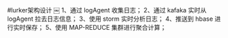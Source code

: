 #lurker架构设计
￼
1、通过 logAgent 收集日志；
2、通过 kafaka 实时从 logAgent 拉去日志信息；
3、使用 storm 实时分析日志；
4、推送到 hbase 进行实时保存；
5、使用 MAP-REDUCE 集群进行聚合计算；